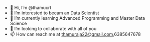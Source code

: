 - 👋 Hi, I’m @thamucrt
- 👀 I’m interested to becam an Data Scientist
- 🌱 I’m currently learning Advanced Programming and Master Data Science
- 💞️ I’m looking to collaborate with all of you
- 📫 How can reach me at thamuraja22@gmail.com,6385647678

<!---
thamucrt/thamucrt is a ✨ special ✨ repository because its `README.md` (this file) appears on your GitHub profile.
You can click the Preview link to take a look at your changes.
--->
